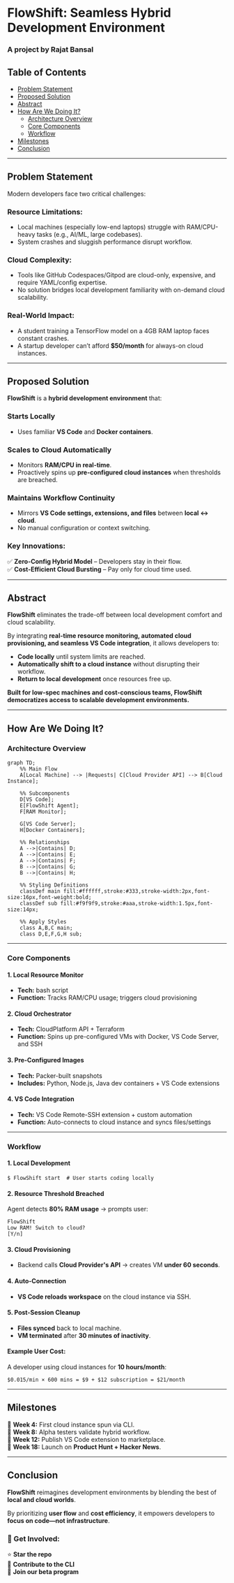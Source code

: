 # FlowShift: Seamless Hybrid Development Environment  
### A project by Rajat Bansal  

## Table of Contents  
- [Problem Statement](#problem-statement)  
- [Proposed Solution](#proposed-solution)  
- [Abstract](#abstract)  
- [How Are We Doing It?](#how-are-we-doing-it)  
  - [Architecture Overview](#architecture-overview)  
  - [Core Components](#core-components)  
  - [Workflow](#workflow)  
- [Milestones](#milestones)  
- [Conclusion](#conclusion)  

---

## Problem Statement  
Modern developers face two critical challenges:  

### **Resource Limitations:**  
- Local machines (especially low-end laptops) struggle with RAM/CPU-heavy tasks (e.g., AI/ML, large codebases).  
- System crashes and sluggish performance disrupt workflow.  

### **Cloud Complexity:**  
- Tools like GitHub Codespaces/Gitpod are cloud-only, expensive, and require YAML/config expertise.  
- No solution bridges local development familiarity with on-demand cloud scalability.  

### **Real-World Impact:**  
- A student training a TensorFlow model on a 4GB RAM laptop faces constant crashes.  
- A startup developer can’t afford **$50/month** for always-on cloud instances.  

---

## Proposed Solution  
**FlowShift** is a **hybrid development environment** that:  

### **Starts Locally**  
- Uses familiar **VS Code** and **Docker containers**.  

### **Scales to Cloud Automatically**  
- Monitors **RAM/CPU in real-time**.  
- Proactively spins up **pre-configured cloud instances** when thresholds are breached.  

### **Maintains Workflow Continuity**  
- Mirrors **VS Code settings, extensions, and files** between **local ↔ cloud**.  
- No manual configuration or context switching.  

### **Key Innovations:**  
✅ **Zero-Config Hybrid Model** – Developers stay in their flow.  
✅ **Cost-Efficient Cloud Bursting** – Pay only for cloud time used.  

---

## Abstract  
**FlowShift** eliminates the trade-off between local development comfort and cloud scalability.  

By integrating **real-time resource monitoring, automated cloud provisioning, and seamless VS Code integration**, it allows developers to:  

- **Code locally** until system limits are reached.  
- **Automatically shift to a cloud instance** without disrupting their workflow.  
- **Return to local development** once resources free up.  

**Built for low-spec machines and cost-conscious teams, FlowShift democratizes access to scalable development environments.**  

---

## How Are We Doing It?  

### **Architecture Overview**  

```mermaid
graph TD;
    %% Main Flow
    A[Local Machine] --> |Requests| C[Cloud Provider API] --> B[Cloud Instance];  

    %% Subcomponents
    D[VS Code];
    E[FlowShift Agent];
    F[RAM Monitor];

    G[VS Code Server];
    H[Docker Containers];

    %% Relationships
    A -->|Contains| D;
    A -->|Contains| E;
    A -->|Contains| F;
    B -->|Contains| G;
    B -->|Contains| H;

    %% Styling Definitions
    classDef main fill:#ffffff,stroke:#333,stroke-width:2px,font-size:16px,font-weight:bold;
    classDef sub fill:#f9f9f9,stroke:#aaa,stroke-width:1.5px,font-size:14px;
    
    %% Apply Styles
    class A,B,C main;
    class D,E,F,G,H sub;
```


---

### **Core Components**  

#### **1. Local Resource Monitor**  
- **Tech:** bash script   
- **Function:** Tracks RAM/CPU usage; triggers cloud provisioning  

#### **2. Cloud Orchestrator**  
- **Tech:** CloudPlatform API + Terraform  
- **Function:** Spins up pre-configured VMs with Docker, VS Code Server, and SSH  

#### **3. Pre-Configured Images**  
- **Tech:** Packer-built snapshots  
- **Includes:** Python, Node.js, Java dev containers + VS Code extensions  

#### **4. VS Code Integration**  
- **Tech:** VS Code Remote-SSH extension + custom automation  
- **Function:** Auto-connects to cloud instance and syncs files/settings  

---

### **Workflow**  

#### **1. Local Development**  
```
$ FlowShift start  # User starts coding locally
```

#### **2. Resource Threshold Breached**  
Agent detects **80% RAM usage** → prompts user:  
```
FlowShift  
Low RAM! Switch to cloud?  
[Y/n]
```

#### **3. Cloud Provisioning**  
- Backend calls **Cloud Provider's API** → creates VM **under 60 seconds**.  

#### **4. Auto-Connection**  
- **VS Code reloads workspace** on the cloud instance via SSH.  

#### **5. Post-Session Cleanup**  
- **Files synced** back to local machine.  
- **VM terminated** after **30 minutes of inactivity**.  

#### **Example User Cost:**  
A developer using cloud instances for **10 hours/month**:  
```
$0.015/min × 600 mins = $9 + $12 subscription = $21/month
```

---

## Milestones  
📌 **Week 4:** First cloud instance spun via CLI.  
📌 **Week 8:** Alpha testers validate hybrid workflow.  
📌 **Week 12:** Publish VS Code extension to marketplace.  
📌 **Week 18:** Launch on **Product Hunt + Hacker News**.  

---

## Conclusion  
**FlowShift** reimagines development environments by blending the best of **local and cloud worlds**.  

By prioritizing **user flow** and **cost efficiency**, it empowers developers to **focus on code—not infrastructure**.  

### 🚀 Get Involved:  
⭐ **Star the repo**  
🔧 **Contribute to the CLI**  
🚀 **Join our beta program**  
